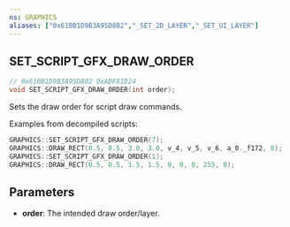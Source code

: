 ```yaml
---
ns: GRAPHICS
aliases: ["0x61BB1D9B3A95D802","_SET_2D_LAYER","_SET_UI_LAYER"]
---
```

## SET_SCRIPT_GFX_DRAW_ORDER

```c
// 0x61BB1D9B3A95D802 0xADF81D24
void SET_SCRIPT_GFX_DRAW_ORDER(int order);
```

Sets the draw order for script draw commands.

Examples from decompiled scripts:  

```c
GRAPHICS::SET_SCRIPT_GFX_DRAW_ORDER(7);  
GRAPHICS::DRAW_RECT(0.5, 0.5, 3.0, 3.0, v_4, v_5, v_6, a_0._f172, 0);  
GRAPHICS::SET_SCRIPT_GFX_DRAW_ORDER(1);  
GRAPHICS::DRAW_RECT(0.5, 0.5, 1.5, 1.5, 0, 0, 0, 255, 0);  
```

## Parameters
* **order**: The intended draw order/layer.

